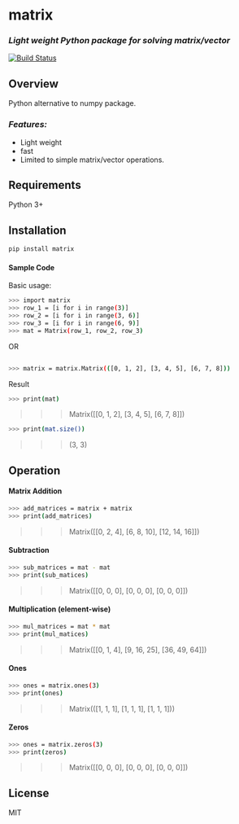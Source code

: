 # matrix
### _Light weight Python package for solving matrix/vector_

[![Build Status](https://travis-ci.org/joemccann/dillinger.svg?branch=master)](https://www.facebook.com/AgesXpat)
## Overview
Python alternative to numpy package.

### _Features:_   
- Light weight 
- fast
- Limited to simple matrix/vector operations.

## Requirements
Python 3+

## Installation

```sh
pip install matrix
```
#### Sample Code
Basic usage:

```sh
>>> import matrix
>>> row_1 = [i for i in range(3)]
>>> row_2 = [i for i in range(3, 6)]
>>> row_3 = [i for i in range(6, 9)]
>>> mat = Matrix(row_1, row_2, row_3)
```
OR
```sh

>>> matrix = matrix.Matrix(([0, 1, 2], [3, 4, 5], [6, 7, 8]))
```
Result
```sh
>>> print(mat)
```
>>> Matrix([[0, 1, 2], [3, 4, 5], [6, 7, 8]])

```sh
>>> print(mat.size())
```
>>> (3, 3)

## Operation
#### Matrix Addition
```sh
>>> add_matrices = matrix + matrix
>>> print(add_matrices)
```
>>> Matrix([[0, 2, 4], [6, 8, 10], [12, 14, 16]])

#### Subtraction
```sh
>>> sub_matrices = mat - mat
>>> print(sub_matices)
```
>>> Matrix([[0, 0, 0], [0, 0, 0], [0, 0, 0]])

#### Multiplication (element-wise)
```sh
>>> mul_matrices = mat * mat
>>> print(mul_matices)
```
>>> Matrix([[0, 1, 4], [9, 16, 25], [36, 49, 64]])

#### Ones
```sh
>>> ones = matrix.ones(3)
>>> print(ones)
```
>>> Matrix(([1, 1, 1], [1, 1, 1], [1, 1, 1]))

#### Zeros
```sh
>>> ones = matrix.zeros(3)
>>> print(zeros)
```
>>> Matrix([[0, 0, 0], [0, 0, 0], [0, 0, 0]])

## License
MIT

